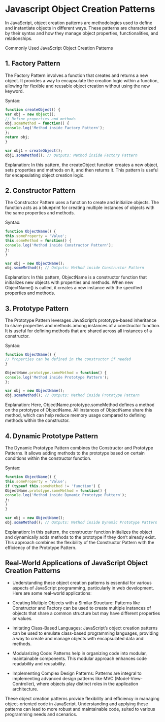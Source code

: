 # Javascript Object Creation Patterns

In JavaScript, object creation patterns are methodologies used to define and instantiate objects in different ways. These patterns are characterized by their syntax and how they manage object properties, functionalities, and relationships.

Commonly Used JavaScript Object Creation Patterns
## 1. Factory Pattern
   The Factory Pattern involves a function that creates and returns a new object. It provides a way to encapsulate the creation logic within a function, allowing for flexible and reusable object creation without using the new keyword.

Syntax:

```Javascript
function createObject() {
var obj = new Object();
// Define properties and methods
obj.someMethod = function() {
console.log('Method inside Factory Pattern');
};
return obj;
}

var obj1 = createObject();
obj1.someMethod(); // Outputs: Method inside Factory Pattern
```
Explanation: In this pattern, the createObject function creates a new object, sets properties and methods on it, and then returns it. This pattern is useful for encapsulating object creation logic.

## 2. Constructor Pattern
   The Constructor Pattern uses a function to create and initialize objects. The function acts as a blueprint for creating multiple instances of objects with the same properties and methods.

Syntax:

```Javascript
function ObjectName() {
this.someProperty = 'Value';
this.someMethod = function() {
console.log('Method inside Constructor Pattern');
};
}

var obj = new ObjectName();
obj.someMethod(); // Outputs: Method inside Constructor Pattern
```
Explanation: In this pattern, ObjectName is a constructor function that initializes new objects with properties and methods. When new ObjectName() is called, it creates a new instance with the specified properties and methods.

## 3. Prototype Pattern
   The Prototype Pattern leverages JavaScript’s prototype-based inheritance to share properties and methods among instances of a constructor function. It is useful for defining methods that are shared across all instances of a constructor.

Syntax:
```Javascript
function ObjectName() {
// Properties can be defined in the constructor if needed
}

ObjectName.prototype.someMethod = function() {
console.log('Method inside Prototype Pattern');
};

var obj = new ObjectName();
obj.someMethod(); // Outputs: Method inside Prototype Pattern
```
Explanation: Here, ObjectName.prototype.someMethod defines a method on the prototype of ObjectName. All instances of ObjectName share this method, which can help reduce memory usage compared to defining methods within the constructor.

## 4. Dynamic Prototype Pattern
   The Dynamic Prototype Pattern combines the Constructor and Prototype Patterns. It allows adding methods to the prototype based on certain conditions within the constructor function.

Syntax:

```javascript
function ObjectName() {
this.someProperty = 'Value';
if (typeof this.someMethod != 'function') {
ObjectName.prototype.someMethod = function() {
console.log('Method inside Dynamic Prototype Pattern');
};
}
}

var obj = new ObjectName();
obj.someMethod(); // Outputs: Method inside Dynamic Prototype Pattern
```
Explanation: In this pattern, the constructor function initializes the object and dynamically adds methods to the prototype if they don’t already exist. This approach combines the flexibility of the Constructor Pattern with the efficiency of the Prototype Pattern.

## Real-World Applications of JavaScript Object Creation Patterns
 - Understanding these object creation patterns is essential for various aspects of JavaScript programming, particularly in web development. Here are some real-world applications:

 - Creating Multiple Objects with a Similar Structure: Patterns like Constructor and Factory can be used to create multiple instances of objects that share a common structure but may have different properties or values.

 - Imitating Class-Based Languages: JavaScript’s object creation patterns can be used to emulate class-based programming languages, providing a way to create and manage objects with encapsulated data and methods.

 - Modularizing Code: Patterns help in organizing code into modular, maintainable components. This modular approach enhances code readability and reusability.

 - Implementing Complex Design Patterns: Patterns are integral to implementing advanced design patterns like MVC (Model-View-Controller), where objects play distinct roles in the application architecture.

These object creation patterns provide flexibility and efficiency in managing object-oriented code in JavaScript. Understanding and applying these patterns can lead to more robust and maintainable code, suited to various programming needs and scenarios.
